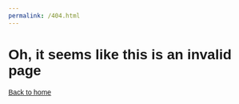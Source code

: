 ```yaml
---
permalink: /404.html
--- 
```

<html lang="{{ site.lang | default: "en-US" }}">
  <head>
    <meta charset="UTF-8">
    <title>Error</title>
    </head>
  <body>
<h1 style="font-family:arial">Oh, it seems like this is an invalid page</h1>
<p style="font-family:arial"><a href="https://dynosawr.github.io">Back to home</a></p>  
